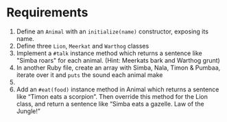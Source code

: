 # Requirements

1. Define an `Animal` with an `initialize(name)` constructor, exposing its name.
2. Define three `Lion`, `Meerkat` and `Warthog` classes
3. Implement a `#talk` instance method which returns a sentence like "Simba roars" for each animal. (Hint: Meerkats bark and Warthog grunt)
4. In another Ruby file, create an array with Simba, Nala, Timon & Pumbaa, iterate over it and `puts` the sound each animal make
5.
6. Add an `#eat(food)` instance method in Animal which returns a sentence like “Timon eats a scorpion”. Then override this method for the Lion class, and return a sentence like “Simba eats a gazelle. Law of the Jungle!”
